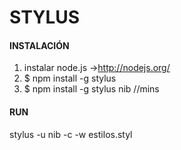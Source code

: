 # STYLUS

#### INSTALACIÓN
1) instalar node.js ->http://nodejs.org/
2) $ npm install -g stylus
3) $ npm install -g stylus nib //mins

#### RUN
stylus -u nib -c -w estilos.styl

```css


```
